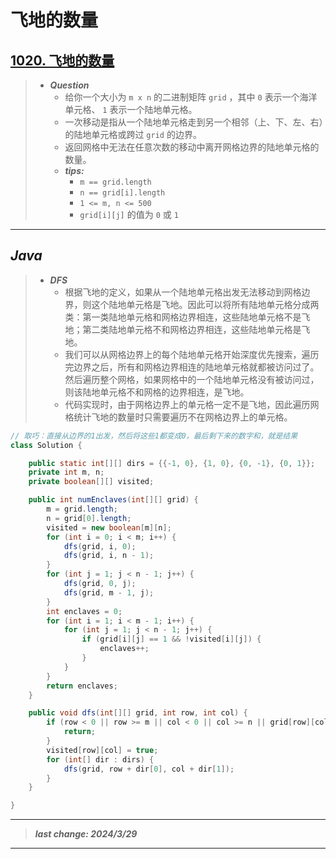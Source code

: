 # 飞地的数量

## [1020. 飞地的数量](https://leetcode.cn/problems/number-of-enclaves/)

> - ***Question***
>   - 给你一个大小为 `m x n` 的二进制矩阵 `grid` ，其中 `0` 表示一个海洋单元格、 `1` 表示一个陆地单元格。
>   - 一次移动是指从一个陆地单元格走到另一个相邻（上、下、左、右）的陆地单元格或跨过 `grid` 的边界。
>   - 返回网格中无法在任意次数的移动中离开网格边界的陆地单元格的数量。
>   - ***tips:***
>     - `m == grid.length`
>     - `n == grid[i].length`
>     - `1 <= m, n <= 500`
>     - `grid[i][j]` 的值为 `0` 或 `1`

---

## *Java*

> - ***DFS***
>   - 根据飞地的定义，如果从一个陆地单元格出发无法移动到网格边界，则这个陆地单元格是飞地。因此可以将所有陆地单元格分成两类：第一类陆地单元格和网格边界相连，这些陆地单元格不是飞地；第二类陆地单元格不和网格边界相连，这些陆地单元格是飞地。
>   - 我们可以从网格边界上的每个陆地单元格开始深度优先搜索，遍历完边界之后，所有和网格边界相连的陆地单元格就都被访问过了。然后遍历整个网格，如果网格中的一个陆地单元格没有被访问过，则该陆地单元格不和网格的边界相连，是飞地。
>   - 代码实现时，由于网格边界上的单元格一定不是飞地，因此遍历网格统计飞地的数量时只需要遍历不在网格边界上的单元格。

```java
// 取巧：直接从边界的1出发，然后将这些1都变成0，最后剩下来的数字和，就是结果
class Solution {

    public static int[][] dirs = {{-1, 0}, {1, 0}, {0, -1}, {0, 1}};
    private int m, n;
    private boolean[][] visited;

    public int numEnclaves(int[][] grid) {
        m = grid.length;
        n = grid[0].length;
        visited = new boolean[m][n];
        for (int i = 0; i < m; i++) {
            dfs(grid, i, 0);
            dfs(grid, i, n - 1);
        }
        for (int j = 1; j < n - 1; j++) {
            dfs(grid, 0, j);
            dfs(grid, m - 1, j);
        }
        int enclaves = 0;
        for (int i = 1; i < m - 1; i++) {
            for (int j = 1; j < n - 1; j++) {
                if (grid[i][j] == 1 && !visited[i][j]) {
                    enclaves++;
                }
            }
        }
        return enclaves;
    }

    public void dfs(int[][] grid, int row, int col) {
        if (row < 0 || row >= m || col < 0 || col >= n || grid[row][col] == 0 || visited[row][col]) {
            return;
        }
        visited[row][col] = true;
        for (int[] dir : dirs) {
            dfs(grid, row + dir[0], col + dir[1]);
        }
    }

}
```

---

> ***last change: 2024/3/29***

---
